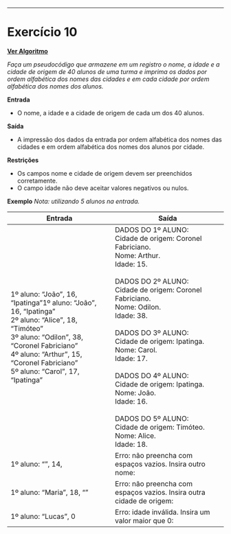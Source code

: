---
# Exercício 10

[**Ver Algoritmo**](Algoritmo10.md)

*Faça um pseudocódigo que armazene em um registro o nome, a idade e a cidade de origem de 40 alunos de uma turma e imprima os dados por ordem alfabética dos nomes das cidades e em cada cidade por ordem alfabética dos nomes dos alunos.*

**Entrada**
- O nome, a idade e a cidade de origem de cada um dos 40 alunos.

**Saída**
- A impressão dos dados da entrada por ordem alfabética dos nomes das cidades e em ordem alfabética dos nomes dos alunos por cidade.

**Restrições**
- Os campos nome e cidade de origem devem ser preenchidos corretamente.
- O campo idade não deve aceitar valores negativos ou nulos.

**Exemplo**
*Nota: utilizando 5 alunos na entrada.*

| Entrada                                                    | Saída                                                           |
|------------------------------------------------------------|-----------------------------------------------------------------|
| 1º aluno: “João”, 16, “Ipatinga”1º aluno: “João”, 16, “Ipatinga”<br>2º aluno: “Alice”, 18, “Timóteo”<br>3º aluno: “Odilon”, 38, “Coronel Fabriciano” <br>4º aluno: “Arthur”, 15, “Coronel Fabriciano” <br>5º aluno: “Carol”, 17, “Ipatinga”                            | DADOS DO 1º ALUNO:<br>Cidade de origem: Coronel Fabriciano.<br>Nome: Arthur.<br>Idade: 15. <br><br> DADOS DO 2º ALUNO:<br>Cidade de origem: Coronel Fabriciano.<br>Nome: Odilon.<br>Idade: 38. <br><br> DADOS DO 3º ALUNO:<br>Cidade de origem: Ipatinga.<br>Nome: Carol.<br>Idade: 17.<br><br>DADOS DO 4º ALUNO:<br>Cidade de origem: Ipatinga.<br>Nome: João.<br>Idade: 16.<br><br> DADOS DO 5º ALUNO:<br>Cidade de origem: Timóteo.<br>Nome: Alice.<br>Idade: 18.  |
| 1º aluno: “”, 14,                                           | Erro: não preencha com espaços vazios. Insira outro nome:       |
| 1º aluno: “Maria”, 18, “”                                   | Erro: não preencha com espaços vazios. Insira outra cidade de origem: |
| 1º aluno: “Lucas”, 0                                        | Erro: idade inválida. Insira um valor maior que 0:              |



